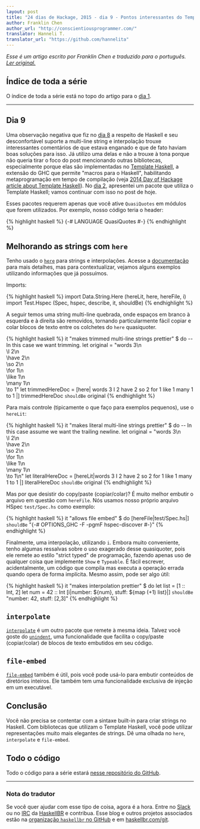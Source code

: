 ```yaml
---
layout: post
title: "24 dias de Hackage, 2015 - dia 9 - Pontos interessantes do Template Haskell"
author: Franklin Chen
author_url: "http://conscientiousprogrammer.com/"
translator: Hanneli T.
translator_url: "https://github.com/hannelita"
---
```

_Esse é um artigo escrito por Franklin Chen e traduzido para o português.
[Ler original.](http://conscientiousprogrammer.com/blog/2015/12/09/24-days-of-hackage-2015-day-9-template-haskell-goodies-here-interpolate-file-embed/)_

## Índice de toda a série
O índice de toda a série está no topo do artigo para o
[dia 1](/2015/12/08/aperitivos-de-haskell-24-dias-de-hackage-2015-dia-1-introducao-e-stack.html).

- - -

## Dia 9

Uma observação negativa que fiz no
[dia 8](/2015/12/16/24-dias-de-hackage-2015-dia-8-multiset-queria-que-estivesse-na-biblioteca-padrao.html)
a respeito de Haskell e seu desconfortável suporte a multi-line string e
interpolação trouxe interessantes comentários de que estava enganado e que de
fato haviam boas soluções para isso. Já utilizo uma delas e não a trouxe à tona
porque não queria tirar o foco do post mencionando outras bibliotecas,
especialmente porque elas são implementadas no
[Template Haskell](https://wiki.haskell.org/Template_Haskell), a extensão do
GHC que permite "macros para o Haskell", habilitando metaprogramação em tempo
de compilação (veja
[2014 Day of Hackage article about Template Haskell](https://ocharles.org.uk/blog/guest-posts/2014-12-22-template-haskell.html)). No
[dia 2](/2015/12/09/24-dias-de-hackage-2015-dia-2-expressoes-regulares-com-pcre-heavy-scripts-standalone-usando-stack.html),
apresentei um pacote que utiliza o Template Haskell; vamos continuar com isso
no post de hoje.

<!-- more -->

Esses pacotes requerem apenas que você ative `QuasiQuotes` em módulos que forem
utilizados. Por exemplo, nosso código teria o header:

{% highlight haskell %}
{-# LANGUAGE QuasiQuotes #-}
{% endhighlight %}

## Melhorando as strings com `here`

Tenho usado o [`here`](http://hackage.haskell.org/package/here) para strings e
interpolações. Acesse a [documentação](https://github.com/tmhedberg/here) para
mais detalhes, mas para contextualizar, vejamos alguns exemplos utilizando
informações que já possuímos.

Imports:

{% highlight haskell %}
import Data.String.Here (hereLit, here, hereFile, i)
import Test.Hspec (Spec, hspec, describe, it, shouldBe)
{% endhighlight %}

A seguir temos uma string multi-line quebrada, onde espaços em branco à
esquerda e à direita são removidos, tornando particularmente fácil copiar e
colar blocos de texto entre os colchetes do `here` quasiquoter.

{% highlight haskell %}
    it "makes trimmed multi-line strings prettier" $ do
      -- In this case we want trimming.
      let original = "words 3\n\
                     \I 2\n\
                     \have 2\n\
                     \so 2\n\
                     \for 1\n\
                     \like 1\n\
                     \many 1\n\
                     \to 1"
      let trimmedHereDoc = [here|
words 3
I 2
have 2
so 2
for 1
like 1
many 1
to 1
|]
      trimmedHereDoc `shouldBe` original
{% endhighlight %}

Para mais controle (tipicamente o que faço para exemplos pequenos), use o
`hereLit`:

{% highlight haskell %}
    it "makes literal multi-line strings prettier" $ do
      -- In this case assume we want the trailing newline.
      let original = "words 3\n\
                     \I 2\n\
                     \have 2\n\
                     \so 2\n\
                     \for 1\n\
                     \like 1\n\
                     \many 1\n\
                     \to 1\n"
      let literalHereDoc = [hereLit|words 3
I 2
have 2
so 2
for 1
like 1
many 1
to 1
|]
      literalHereDoc `shouldBe` original
{% endhighlight %}

Mas por que desistir do copy/paste (copiar/colar)? É muito melhor embutir o
arquivo em questão com `hereFile`. Nós usamos nosso próprio arquivo HSpec
`test/Spec.hs` como exemplo:

{% highlight haskell %}
    it "allows file embed" $ do
      [hereFile|test/Spec.hs|] `shouldBe`
        "{-# OPTIONS_GHC -F -pgmF hspec-discover #-}"
{% endhighlight %}

Finalmente, uma interpolação, utilizando `i`. Embora muito conveniente, tenho
algumas ressalvas sobre o uso exagerado desse quasiquoter, pois ele remete ao
estilo "strict typed" de programação, fazendo apenas uso de qualquer coisa que
implemente `Show` e `Typeable`. É fácil escrever, acidentalmente, um código que
compila mas executa a operação errada quando opera de forma implícita. Mesmo
assim, pode ser algo útil:

{% highlight haskell %}
    it "makes interpolation prettier" $ do
      let list = [1 :: Int, 2]
      let num = 42 :: Int
      [i|number: ${num}, stuff: ${map (+1) list}|] `shouldBe`
        "number: 42, stuff: [2,3]"
{% endhighlight %}

## `interpolate`

[`interpolate`](http://hackage.haskell.org/package/interpolate) é um outro
pacote que remete à mesma ideia. Talvez você goste do
[`unindent`](http://hackage.haskell.org/package/interpolate-0.1.0/docs/Data-String-Interpolate-Util.html),
uma funcionalidade que facilita o copy/paste (copiar/colar) de blocos de texto
embutidos em seu código.

## `file-embed`

[`file-embed`](http://hackage.haskell.org/package/file-embed) também é útil,
pois você pode usá-lo para embutir conteúdos de diretórios inteiros. Ele também
tem uma funcionalidade exclusiva de injeção em um executável.

## Conclusão
Você não precisa se contentar com a sintaxe built-in para criar strings no
Haskell. Com bibliotecas que utilizam o Template Haskell, você pode utilizar
representações muito mais elegantes de strings. Dê uma olhada no `here`,
`interpolate` e `file-embed`.

## Todo o código
Todo o código para a série estará
[nesse repositório do GitHub](https://github.com/FranklinChen/twenty-four-days2015-of-hackage).

- - -

### Nota do tradutor
Se você quer ajudar com esse tipo de coisa, agora é a hora. Entre no
[Slack](http://slack.haskellbr.com/) ou no
[IRC](http://irc.lc/freenode/haskell-br) da [HaskellBR](http://haskellbr.com/) e
contribua. Esse blog e outros projetos associados estão na
[organização `haskellbr` no GitHub](https://github.com/haskellbr) e em
[haskellbr.com/git](http://haskellbr.com/git).

